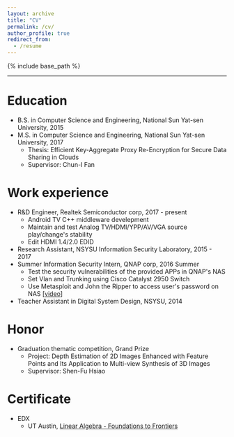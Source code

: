 ```yaml
---
layout: archive
title: "CV"
permalink: /cv/
author_profile: true
redirect_from:
  - /resume
---
```


{% include base_path %}

---

Education
======
* B.S. in Computer Science and Engineering, National Sun Yat-sen University, 2015
* M.S. in Computer Science and Engineering, National Sun Yat-sen University, 2017
  * Thesis: Efficient Key-Aggregate Proxy Re-Encryption for Secure Data Sharing in Clouds
  * Supervisor: Chun-I Fan


Work experience
======
* R&D Engineer, Realtek Semiconductor corp, 2017 - present
  * Android TV C++ middleware develepment
  * Maintain and test Analog TV/HDMI/YPP/AV/VGA source play/change's stability
  * Edit HDMI 1.4/2.0 EDID
* Research Assistant, NSYSU Information Security Laboratory, 2015 - 2017 
* Summer Information Security Intern, QNAP corp, 2016 Summer
  * Test the security vulnerabilities of the provided APPs in QNAP's NAS
  * Set Vlan and Trunking using Cisco Catalyst 2950 Switch
  * Use Metasploit and John the Ripper to access user's password on NAS [[video]](https://ferranschen.github.io/files/BreakQNAPNAS.mp4)
* Teacher Assistant in Digital System Design, NSYSU, 2014

Honor
======
* Graduation thematic competition, Grand Prize
  * Project: Depth Estimation of 2D Images Enhanced with Feature Points and Its Application to Multi-view Synthesis of 3D Images
  * Supervisor: Shen-Fu Hsiao
  
Certificate
======
* EDX
  *  UT Austin, [Linear Algebra - Foundations to Frontiers](https://courses.edx.org/certificates/418357e1c71b446fb64ca7e007551755)


